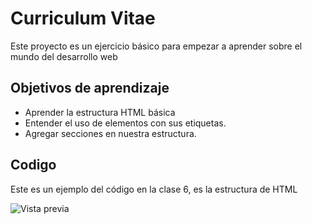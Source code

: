 # Curriculum Vitae

Este proyecto es un ejercicio básico para empezar a aprender sobre el mundo del desarrollo web

## Objetivos de aprendizaje

- Aprender la estructura HTML básica
- Entender el uso de elementos con sus etiquetas.
- Agregar secciones en nuestra estructura.

## Codigo 

Este es un ejemplo del código en la clase 6, es la estructura de HTML

![Vista previa]([https://imgur.com/a/4l1WR4N](https://i.postimg.cc/xTnTvb5y/img.png))
